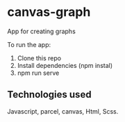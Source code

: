 # canvas-graph
App for creating graphs

To run the app:
1) Clone this repo
2) Install dependencies (npm instal)
3) npm run serve

## Technologies used
Javascript, parcel, canvas, Html, Scss.
